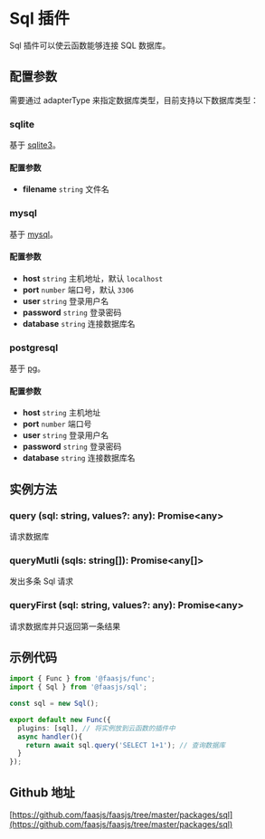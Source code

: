 # Sql 插件

Sql 插件可以使云函数能够连接 SQL 数据库。

## 配置参数

需要通过 adapterType 来指定数据库类型，目前支持以下数据库类型：

### sqlite

基于 [sqlite3](https://www.npmjs.com/package/sqlite3)。

#### 配置参数

- **filename** `string` 文件名

### mysql

基于 [mysql](https://www.npmjs.com/package/mysql)。

#### 配置参数

- **host** `string` 主机地址，默认 `localhost`
- **port** `number` 端口号，默认 `3306`
- **user** `string` 登录用户名
- **password** `string` 登录密码
- **database** `string` 连接数据库名

### postgresql

基于 [pg](https://www.npmjs.com/package/pg)。

#### 配置参数

- **host** `string` 主机地址
- **port** `number` 端口号
- **user** `string` 登录用户名
- **password** `string` 登录密码
- **database** `string` 连接数据库名

## 实例方法

### query (sql: string, values?: any): Promise\<any\>

请求数据库

### queryMutli (sqls: string[]): Promise\<any[]\>

发出多条 Sql 请求

### queryFirst (sql: string, values?: any): Promise\<any\>

请求数据库并只返回第一条结果

## 示例代码

```typescript
import { Func } from '@faasjs/func';
import { Sql } from '@faasjs/sql';

const sql = new Sql();

export default new Func({
  plugins: [sql], // 将实例放到云函数的插件中
  async handler(){
    return await sql.query('SELECT 1+1'); // 查询数据库
  }
});
```

## Github 地址

[https://github.com/faasjs/faasjs/tree/master/packages/sql](https://github.com/faasjs/faasjs/tree/master/packages/sql)
